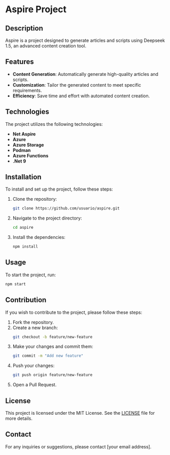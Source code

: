 # Aspire Project

## Description

Aspire is a project designed to generate articles and scripts using Deepseek 1.5, an advanced content creation tool.

## Features

- **Content Generation**: Automatically generate high-quality articles and scripts.
- **Customization**: Tailor the generated content to meet specific requirements.
- **Efficiency**: Save time and effort with automated content creation.

## Technologies

The project utilizes the following technologies:
- **Net Aspire**
- **Azure**
- **Azure Storage**
- **Podman**
- **Azure Functions**
- **.Net 9**

## Installation

To install and set up the project, follow these steps:

1. Clone the repository:
    ```bash
    git clone https://github.com/usuario/aspire.git
    ```
2. Navigate to the project directory:
    ```bash
    cd aspire
    ```
3. Install the dependencies:
    ```bash
    npm install
    ```

## Usage

To start the project, run:
```bash
npm start
```

## Contribution

If you wish to contribute to the project, please follow these steps:

1. Fork the repository.
2. Create a new branch:
    ```bash
    git checkout -b feature/new-feature
    ```
3. Make your changes and commit them:
    ```bash
    git commit -m "Add new feature"
    ```
4. Push your changes:
    ```bash
    git push origin feature/new-feature
    ```
5. Open a Pull Request.

## License

This project is licensed under the MIT License. See the [LICENSE](LICENSE) file for more details.

## Contact

For any inquiries or suggestions, please contact [your email address].

